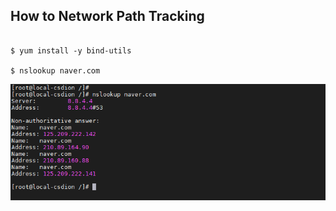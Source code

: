 ## How to Network Path Tracking
```

$ yum install -y bind-utils

$ nslookup naver.com

```
![Alt text](/img/2.png)
